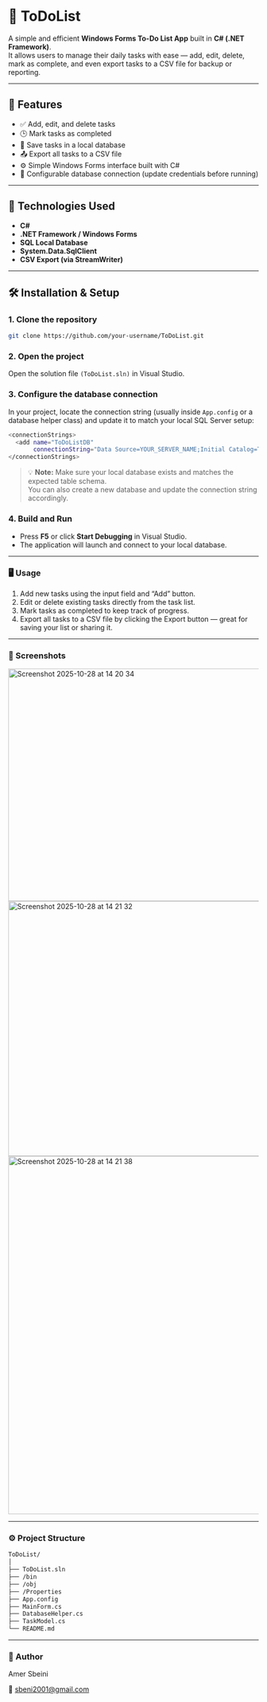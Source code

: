 # 📝 ToDoList

A simple and efficient **Windows Forms To-Do List App** built in **C# (.NET Framework)**.  
It allows users to manage their daily tasks with ease — add, edit, delete, mark as complete, and even export tasks to a CSV file for backup or reporting.

---

## 🚀 Features

- ✅ Add, edit, and delete tasks  
- 🕒 Mark tasks as completed  
- 💾 Save tasks in a local database  
- 📤 Export all tasks to a CSV file  
- ⚙️ Simple Windows Forms interface built with C#  
- 🔐 Configurable database connection (update credentials before running)

---

## 🧰 Technologies Used

- **C#**
- **.NET Framework / Windows Forms**
- **SQL Local Database**
- **System.Data.SqlClient**
- **CSV Export (via StreamWriter)**

---

## 🛠️ Installation & Setup

### 1. Clone the repository
```bash
git clone https://github.com/your-username/ToDoList.git
```

### 2. Open the project

Open the solution file `(ToDoList.sln)` in Visual Studio.

### 3. Configure the database connection
In your project, locate the connection string (usually inside `App.config` or a database helper class) and update it to match your local SQL Server setup:
```bash
<connectionStrings>
  <add name="ToDoListDB"
       connectionString="Data Source=YOUR_SERVER_NAME;Initial Catalog=ToDoListDB;Integrated Security=True"/>
</connectionStrings>
```
> 💡 **Note:** Make sure your local database exists and matches the expected table schema.  
> You can also create a new database and update the connection string accordingly.

### 4. Build and Run
- Press **F5** or click **Start Debugging** in Visual Studio.  
- The application will launch and connect to your local database.

---

### 🖥️ Usage
1. Add new tasks using the input field and “Add” button.
2. Edit or delete existing tasks directly from the task list.
3. Mark tasks as completed to keep track of progress.
4. Export all tasks to a CSV file by clicking the Export button — great for saving your list or sharing it.

---

### 📸 Screenshots
<img width="904" height="467" alt="Screenshot 2025-10-28 at 14 20 34" src="https://github.com/user-attachments/assets/9c2ab546-2af2-43c8-873e-57d1af0caece" />
<img width="1020" height="512" alt="Screenshot 2025-10-28 at 14 21 32" src="https://github.com/user-attachments/assets/14164bb1-d1e6-4b26-aca8-cab6b808a8bf" />
<img width="1024" height="719" alt="Screenshot 2025-10-28 at 14 21 38" src="https://github.com/user-attachments/assets/33cca40f-5caa-47a9-8a36-4c4e72c776af" />

---

### ⚙️ Project Structure
``` bash
ToDoList/
│
├── ToDoList.sln
├── /bin
├── /obj
├── /Properties
├── App.config
├── MainForm.cs
├── DatabaseHelper.cs
├── TaskModel.cs
└── README.md
```

---

### 💬 Author
Amer Sbeini

📧 sbeni2001@gmail.com
